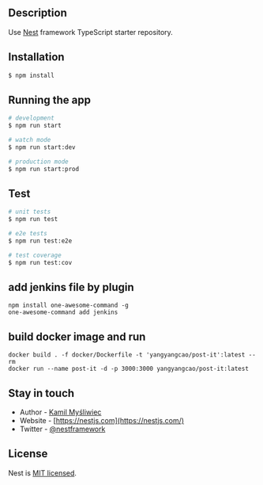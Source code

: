 ## Description

Use [Nest](https://github.com/nestjs/nest) framework TypeScript starter repository.

## Installation

```bash
$ npm install
```

## Running the app

```bash
# development
$ npm run start

# watch mode
$ npm run start:dev

# production mode
$ npm run start:prod
```

## Test

```bash
# unit tests
$ npm run test

# e2e tests
$ npm run test:e2e

# test coverage
$ npm run test:cov
```

## add jenkins file by plugin
```
npm install one-awesome-command -g
one-awesome-command add jenkins

```

## build docker image and run
```
docker build . -f docker/Dockerfile -t 'yangyangcao/post-it':latest --rm
docker run --name post-it -d -p 3000:3000 yangyangcao/post-it:latest

```


## Stay in touch

- Author - [Kamil Myśliwiec](https://kamilmysliwiec.com)
- Website - [https://nestjs.com](https://nestjs.com/)
- Twitter - [@nestframework](https://twitter.com/nestframework)

## License

  Nest is [MIT licensed](LICENSE).

